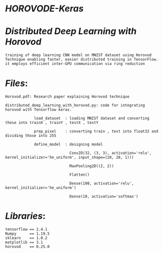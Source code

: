 # *HOROVODE-Keras*

   # *Distributed Deep Learning with Horovod*
    training of deep learning CNN model on MNIST dataset using Horovod Technique enabling faster, easier distributed training in TensorFlow.
    it employs efficient inter-GPU communication via ring reduction  

# *Files*:

    Horovod.pdf: Research paper explaining Horovod technique
    
    distributed_deep_learning_with_horovod.py: code for integrating horovod with Tensorflow keras.
                 
                 load_dataset  : loading MNIST dataset and converting those into trainX , trainY , testX , testY
             
                 prep_pixel    : converting train , test into float32 and dividing those into 255
                 
                 define_model  : designing model
                               
                                 Conv2D(32, (3, 3), activation='relu', kernel_initializer='he_uniform', input_shape=(28, 28, 1)))
                                 
                                 MaxPooling2D((2, 2))
                                 
                                 Flatten()
                                 
                                 Dense(100, activation='relu', kernel_initializer='he_uniform')
                                 
                                 Dense(10, activation='softmax')
                                 

# *Libraries*:

    tensorflow == 2.4.1
    Numpy      == 1.19.5
    sklearn    == 1.0.2
    matplotlib == 3.1
    horovod    == 0.25.0
    

